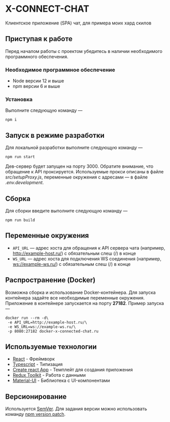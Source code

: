 # X-CONNECT-CHAT

Клиентское приложение (SPA) чат, для примера моих хард скилов

## Приступая к работе

Перед началом работы с проектом убедитесь в наличии необходимого программного обеспечения.

### Необходимое программное обеспечение

- Node версии 12 и выше
- npm версии 6 и выше

### Установка

Выполните следующую команду —

`npm i`

## Запуск в режиме разработки

Для локальной разработки выполните следующую команду —

`npm run start`

Дев-сервер будет запущен на порту 3000. Обратите внимание, что обращение к API проксируется. Используемые прокси описаны
в файле _src/setupProxy.js_, переменные окружения с адресами — в файле _.env.development_.

## Сборка

Для сборки введите выполните следующую команду —

```
npm run build
```

## Переменные окружения

- `API_URL` — адрес хоста для обращения к API сервера чата (например, <http://example-host.ru/>) с обязательным слеш (/)
  в конце
- `WS_URL` — адрес хоста для подключения WS соединения (например, <ws://example-ws.ru/>) с обязательным слеш (/) в конце

## Распространение (Docker)

Возможна сборка и использование Docker-контейнера. Для запуска контейнера задайте все необходимые переменные окружения.
Приложение в контейнере запускается на порту **27182**. Пример запуска —

```
docker run --rm -d\
 -e API_URL=http://example-host.ru/\
 -e WS_URL=ws://example-ws.ru/\
 -p 8080:27182 docker-x-connected-chat.ru
```

## Используемые технологии

- [React](https://ru.reactjs.org/) - Фреймворк
- [Typescript](https://www.typescriptlang.org/) - Типизация
- [Create react App](https://create-react-app.dev/) - Темплейт для создания приложения
- [Redux Toolkit](https://redux-toolkit.js.org/) - Работа с данными
- [Material-UI](https://material-ui.com/) - Библиотека с UI-компонентами

## Версионирование

Используется [SemVer](http://semver.org/). Для задания версии можно иcпользовать команду
[npm version patch](https://docs.npmjs.com/cli/version).
